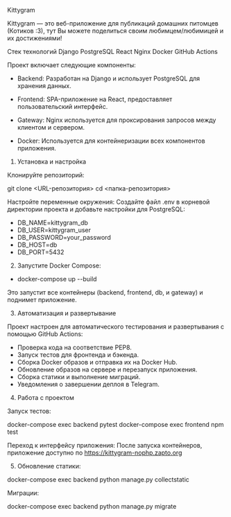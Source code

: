 Kittygram

Kittygram — это веб-приложение для публикаций домашних питомцев (Котиков :3), тут Вы можете поделиться своим любимцем/любимицей и их достижениями!

Стек технологий
Django PostgreSQL React Nginx Docker GitHub Actions

Проект включает следующие компоненты:

- Backend: Разработан на Django и использует PostgreSQL для хранения данных.

- Frontend: SPA-приложение на React, предоставляет пользовательский интерфейс.

- Gateway: Nginx используется для проксирования запросов между клиентом и сервером.

- Docker: Используется для контейнеризации всех компонентов приложения.

1. Установка и настройка

Клонируйте репозиторий:

git clone <URL-репозитория>
cd <папка-репозитория>

Настройте переменные окружения: Создайте файл .env в корневой директории проекта и добавьте настройки для PostgreSQL:

- DB_NAME=kittygram_db
- DB_USER=kittygram_user
- DB_PASSWORD=your_password
- DB_HOST=db
- DB_PORT=5432

2. Запустите Docker Compose:

- docker-compose up --build

Это запустит все контейнеры (backend, frontend, db, и gateway) и поднимет приложение.

3. Автоматизация и развертывание

Проект настроен для автоматического тестирования и развертывания с помощью GitHub Actions:

- Проверка кода на соответствие PEP8.
- Запуск тестов для фронтенда и бэкенда.
- Сборка Docker образов и отправка их на Docker Hub.
- Обновление образов на сервере и перезапуск приложения.
- Сборка статики и выполнение миграций.
- Уведомления о завершении деплоя в Telegram.

4. Работа с проектом

Запуск тестов:

docker-compose exec backend pytest
docker-compose exec frontend npm test

Переход к интерфейсу приложения: После запуска контейнеров, приложение доступно по https://kittygram-nophp.zapto.org

5. Обновление статики:

docker-compose exec backend python manage.py collectstatic

Миграции:

docker-compose exec backend python manage.py migrate
